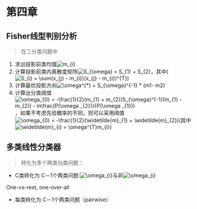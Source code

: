 # 第四章

## Fisher线型判别分析

>在二分类问题中

1. 求出投影前类均值<img src="https://latex.codecogs.com/gif.latex?\inline&space;m_{i}" title="m_{i}" />
1. 计算投影前类内离散度矩阵<img src="https://latex.codecogs.com/gif.latex?\inline&space;S_{\omega}&space;=&space;S_{1}&space;&plus;&space;S_{2}" title="S_{\omega} = S_{1} + S_{2}" />，其中(<img src="https://latex.codecogs.com/gif.latex?\inline&space;S_{i}&space;=&space;\sum(x_{j}&space;-&space;m_{i})(x_{j}&space;-&space;m_{i})^{T}" title="S_{i} = \sum(x_{j} - m_{i})(x_{j} - m_{i})^{T}" />)
1. 计算最优投影方向<img src="https://latex.codecogs.com/gif.latex?\inline&space;\omega^{*}&space;=&space;S_{\omega}^{-1}&space;*&space;(m1-&space;m2)" title="\omega^{*} = S_{\omega}^{-1} * (m1- m2)" />
1. 计算出分类阈值<img src="https://latex.codecogs.com/gif.latex?\inline&space;\omega_{0}&space;=&space;-\frac{1}{2}(m_{1}&space;&plus;&space;m_{2})S_{\omega}^{-1}(m_{1}&space;-&space;m_{2})&space;-&space;ln\frac{P(\omega&space;_{2})}{P(\omega&space;_{1})}" title="\omega_{0} = -\frac{1}{2}(m_{1} + m_{2})S_{\omega}^{-1}(m_{1} - m_{2}) - ln\frac{P(\omega _{2})}{P(\omega _{1})}" />，如果不考虑先验概率的不同，则可以采用阈值<img src="https://latex.codecogs.com/gif.latex?\inline&space;\omega_{0}&space;=&space;-\frac{1}{2}(\widetilde{m}_{1}&space;&plus;&space;\widetilde{m}_{2})" title="\omega_{0} = -\frac{1}{2}(\widetilde{m}_{1} + \widetilde{m}_{2})" />(其中<img src="https://latex.codecogs.com/gif.latex?\inline&space;\widetilde{m}_{i}&space;=&space;\omega^{T}m_{i}" title="\widetilde{m}_{i} = \omega^{T}m_{i}" />)

## 多类线性分类器

>转化为多个两类分类问题：

* C类转化为 C－1个两类问题:<img src="https://latex.codecogs.com/gif.latex?\inline&space;\omega_{i}" title="\omega_{i}" />与非<img src="https://latex.codecogs.com/gif.latex?\inline&space;\omega_{i}" title="\omega_{i}" />

One-vs-rest, one-over-all

* 每类转化为 C－1个两类问题（pairwise）
